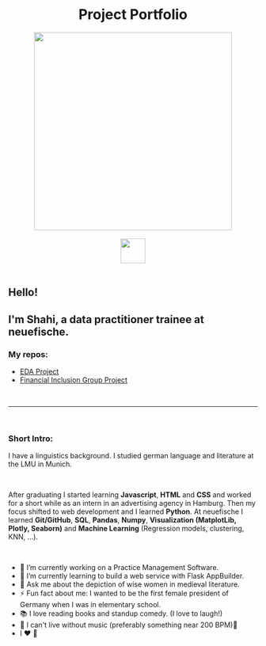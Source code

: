 
# <div align="center"> Project Portfolio </div>

<div id="header" align="center">
  <img src= 'https://media.giphy.com/media/LMcB8XospGZO8UQq87/giphy.gif' width=400>
</div>

<br>

<div align="center">
  <a href="mailto:shahiw@posto.de?subject=Hello%20from%20github">
    <img src="https://img.shields.io/badge/-Mail-brightgreen?style=flat-square&logo=Posteo&logoColor=white" width=50/>
  </a>
</div>

<br>

## Hello! 
## I'm Shahi, a data practitioner trainee at neuefische. 
### My repos: 
- [EDA Project](https://github.com/ShahiW/eda_project_housing)
- [Financial Inclusion Group Project](https://github.com/ShahiW/Financial-Inclusion-Project/tree/shahi)

<br>

---
<br>

### Short Intro:

I have a linguistics background. 
I studied german language and literature at the LMU in Munich. 

<br>


After graduating I started learning __Javascript__, __HTML__ and __CSS__ and worked for a short while as an intern in an advertising agency in Hamburg. Then my focus shifted to web development and I learned __Python__. At neuefische I learned __Git/GitHub__, __SQL__, __Pandas__, __Numpy__, __Visualization (MatplotLib, Plotly, Seaborn)__ and __Machine Learning__ (Regression models, clustering, KNN, ...). 

<br>

- 🔭 I’m currently working on a Practice Management Software.
- 🌱 I’m currently learning to build a web service with Flask AppBuilder.
- 💬 Ask me about the depiction of wise women in medieval literature.
- ⚡ Fun fact about me: I wanted to be the first female president of Germany when I was in          elementary school. 
- 📚 I love reading books and standup comedy. (I love to laugh!)
- 🎵 I can't live without music (preferably something near 200 BPM)🤘
- I ❤️ 🐧

<br>








